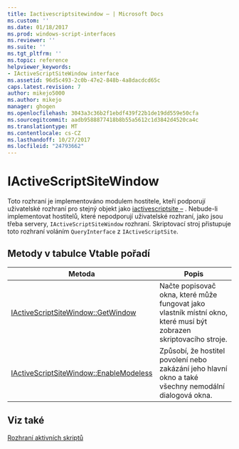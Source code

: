 ```yaml
---
title: Iactivescriptsitewindow – | Microsoft Docs
ms.custom: ''
ms.date: 01/18/2017
ms.prod: windows-script-interfaces
ms.reviewer: ''
ms.suite: ''
ms.tgt_pltfrm: ''
ms.topic: reference
helpviewer_keywords:
- IActiveScriptSiteWindow interface
ms.assetid: 96d5c493-2c0b-47e2-848b-4a8dacdcd65c
caps.latest.revision: 7
author: mikejo5000
ms.author: mikejo
manager: ghogen
ms.openlocfilehash: 3043a3c36b2f1ebdf439f22b1de19dd559e50cfa
ms.sourcegitcommit: aadb9588877418b8b55a5612c1d3842d4520ca4c
ms.translationtype: MT
ms.contentlocale: cs-CZ
ms.lasthandoff: 10/27/2017
ms.locfileid: "24793662"
---
```

# <a name="iactivescriptsitewindow"></a>IActiveScriptSiteWindow
Toto rozhraní je implementováno modulem hostitele, kteří podporují uživatelské rozhraní pro stejný objekt jako [iactivescriptsite –](../../winscript/reference/iactivescriptsite.md) . Nebude-li implementovat hostitelů, které nepodporují uživatelské rozhraní, jako jsou třeba servery, `IActiveScriptSiteWindow` rozhraní. Skriptovací stroj přistupuje toto rozhraní voláním `QueryInterface` z `IActiveScriptSite`.  
  
## <a name="methods-in-vtable-order"></a>Metody v tabulce Vtable pořadí  
  
|Metoda|Popis|  
|------------|-----------------|  
|[IActiveScriptSiteWindow::GetWindow](../../winscript/reference/iactivescriptsitewindow-getwindow.md)|Načte popisovač okna, které může fungovat jako vlastník místní okno, které musí být zobrazen skriptovacího stroje.|  
|[IActiveScriptSiteWindow::EnableModeless](../../winscript/reference/iactivescriptsitewindow-enablemodeless.md)|Způsobí, že hostitel povolení nebo zakázání jeho hlavní okno a také všechny nemodální dialogová okna.|  
  
## <a name="see-also"></a>Viz také  
 [Rozhraní aktivních skriptů](../../winscript/reference/active-script-interfaces.md)